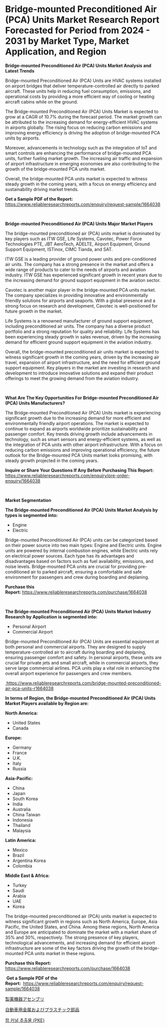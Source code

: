 <p><h1>Bridge-mounted Preconditioned Air (PCA) Units Market Research Report Forecasted for Period from 2024 -  2031 by Market Type, Market Application, and Region</h1></p><p><strong>Bridge-mounted Preconditioned Air (PCA) Units Market Analysis and Latest Trends</strong></p>
<p><p>Bridge-mounted Preconditioned Air (PCA) Units are HVAC systems installed on airport bridges that deliver temperature-controlled air directly to parked aircraft. These units help in reducing fuel consumption, emissions, and operational costs by providing a more efficient way of cooling or heating aircraft cabins while on the ground.</p><p>The Bridge-mounted Preconditioned Air (PCA) Units Market is expected to grow at a CAGR of 10.7% during the forecast period. The market growth can be attributed to the increasing demand for energy-efficient HVAC systems in airports globally. The rising focus on reducing carbon emissions and improving energy efficiency is driving the adoption of bridge-mounted PCA units by airports.</p><p>Moreover, advancements in technology such as the integration of IoT and smart controls are enhancing the performance of bridge-mounted PCA units, further fueling market growth. The increasing air traffic and expansion of airport infrastructure in emerging economies are also contributing to the growth of the bridge-mounted PCA units market.</p><p>Overall, the bridge-mounted PCA units market is expected to witness steady growth in the coming years, with a focus on energy efficiency and sustainability driving market trends.</p></p>
<p><strong>Get a Sample PDF of the Report:&nbsp;</strong> <a href="https://www.reliableresearchreports.com/enquiry/request-sample/1664038">https://www.reliableresearchreports.com/enquiry/request-sample/1664038</a></p>
<p>&nbsp;</p>
<p><strong>Bridge-mounted Preconditioned Air (PCA) Units Major Market Players</strong></p>
<p><p>The bridge-mounted preconditioned air (PCA) units market is dominated by key players such as ITW GSE, Life Systems, Cavotec, Power Force Technologies PTE, JBT AeroTech, ADELTE, Airport Equipment, Ground Support Equipment, ISTinox, CIMC Tianda, and SAT.</p><p>ITW GSE is a leading provider of ground power units and pre-conditioned air units. The company has a strong presence in the market and offers a wide range of products to cater to the needs of airports and aviation industry. ITW GSE has experienced significant growth in recent years due to the increasing demand for ground support equipment in the aviation sector.</p><p>Cavotec is another major player in the bridge-mounted PCA units market. The company specializes in providing innovative and environmentally friendly solutions for airports and seaports. With a global presence and a strong focus on research and development, Cavotec is well-positioned for future growth in the market.</p><p>Life Systems is a renowned manufacturer of ground support equipment, including preconditioned air units. The company has a diverse product portfolio and a strong reputation for quality and reliability. Life Systems has been experiencing steady growth in sales revenue, driven by the increasing demand for efficient ground support equipment in the aviation industry.</p><p>Overall, the bridge-mounted preconditioned air units market is expected to witness significant growth in the coming years, driven by the increasing air travel, expansion of airport infrastructure, and the need for efficient ground support equipment. Key players in the market are investing in research and development to introduce innovative solutions and expand their product offerings to meet the growing demand from the aviation industry.</p></p>
<p>&nbsp;</p>
<p><strong>What Are The Key Opportunities For Bridge-mounted Preconditioned Air (PCA) Units Manufacturers?</strong></p>
<p><p>The Bridge-mounted Preconditioned Air (PCA) Units market is experiencing significant growth due to the increasing demand for more efficient and environmentally friendly airport operations. The market is expected to continue to expand as airports worldwide prioritize sustainability and passenger comfort. Key trends driving growth include advancements in technology, such as smart sensors and energy-efficient systems, as well as the integration of PCA units with other airport infrastructure. With a focus on reducing carbon emissions and improving operational efficiency, the future outlook for the Bridge-mounted PCA Units market looks promising, with steady growth projected in the coming years.</p></p>
<p><strong>Inquire or Share Your Questions If Any Before Purchasing This Report:</strong> <a href="https://www.reliableresearchreports.com/enquiry/pre-order-enquiry/1664038">https://www.reliableresearchreports.com/enquiry/pre-order-enquiry/1664038</a></p>
<p>&nbsp;</p>
<p><strong>Market Segmentation</strong></p>
<p><strong>The Bridge-mounted Preconditioned Air (PCA) Units Market Analysis by types is segmented into:</strong></p>
<p><ul><li>Engine</li><li>Electric</li></ul></p>
<p><p>Bridge-mounted Preconditioned Air (PCA) units can be categorized based on their power source into two main types: Engine and Electric units. Engine units are powered by internal combustion engines, while Electric units rely on electrical power sources. Each type has its advantages and disadvantages based on factors such as fuel availability, emissions, and noise levels. Bridge-mounted PCA units are crucial for providing pre-conditioned air to parked aircraft, ensuring a comfortable and safe environment for passengers and crew during boarding and deplaning.</p></p>
<p><strong>Purchase this Report:&nbsp;</strong><a href="https://www.reliableresearchreports.com/purchase/1664038">https://www.reliableresearchreports.com/purchase/1664038</a></p>
<p>&nbsp;</p>
<p><strong>The Bridge-mounted Preconditioned Air (PCA) Units Market Industry Research by Application is segmented into:</strong></p>
<p><ul><li>Personal Airport</li><li>Commercial Airport</li></ul></p>
<p><p>Bridge-mounted Preconditioned Air (PCA) Units are essential equipment at both personal and commercial airports. They are designed to supply temperature-controlled air to aircraft during boarding and deplaning, ensuring passenger comfort and safety. In personal airports, these units are crucial for private jets and small aircraft, while in commercial airports, they serve large commercial airlines. PCA units play a vital role in enhancing the overall airport experience for passengers and crew members.</p></p>
<p><a href="https://www.reliableresearchreports.com/bridge-mounted-preconditioned-air-pca-units-r1664038">&nbsp;https://www.reliableresearchreports.com/bridge-mounted-preconditioned-air-pca-units-r1664038</a></p>
<p><strong>In terms of Region, the Bridge-mounted Preconditioned Air (PCA) Units Market Players available by Region are:</strong></p>
<p>
    <p> <strong> North America: </strong>
        <ul>
            <li>United States</li>
            <li>Canada</li>
        </ul>
        </p> 
    <p> <strong> Europe: </strong>
        <ul>
            <li>Germany</li>
            <li>France</li>
            <li>U.K.</li>
            <li>Italy</li>
            <li>Russia</li>
        </ul>
        </p> 
    <p> <strong> Asia-Pacific: </strong>
        <ul>
            <li>China</li>
            <li>Japan</li>
            <li>South Korea</li>
            <li>India</li>
            <li>Australia</li>
            <li>China Taiwan</li>
            <li>Indonesia</li>
            <li>Thailand</li>
            <li>Malaysia</li>
        </ul>
        </p> 
    <p> <strong> Latin America: </strong>
        <ul>
            <li>Mexico</li>
            <li>Brazil</li>
            <li>Argentina Korea</li>
            <li>Colombia</li>
        </ul>
        </p> 
    <p> <strong> Middle East & Africa: </strong>
        <ul>
            <li>Turkey</li>
            <li>Saudi</li>
            <li>Arabia</li>
            <li>UAE</li>
            <li>Korea</li>
        </ul>
    </p>
    </p>
<p><p>The bridge-mounted preconditioned air (PCA) units market is expected to witness significant growth in regions such as North America, Europe, Asia Pacific, the United States, and China. Among these regions, North America and Europe are anticipated to dominate the market with a market share of 35% and 30%, respectively. The strong presence of key players, technological advancements, and increasing demand for efficient airport infrastructure are some of the key factors driving the growth of the bridge-mounted PCA units market in these regions.</p></p>
<p><strong>Purchase this Report: </strong><a href="https://www.reliableresearchreports.com/purchase/1664038">https://www.reliableresearchreports.com/purchase/1664038</a></p>
<p>&nbsp;<strong>Get a Sample PDF of the Report:&nbsp;&nbsp;</strong><a href="https://www.reliableresearchreports.com/enquiry/request-sample/1664038">https://www.reliableresearchreports.com/enquiry/request-sample/1664038</a></p>
<p><strong></strong></p>
<p><p><a href="https://github.com/VellaJacobi2023/Market-Research-Report-List-1/blob/main/646304596546.md">製薬機器アセンブリ</a></p><p><a href="https://github.com/AylinBeier/Market-Research-Report-List-1/blob/main/409537796547.md">自動車用金属およびプラスチック部品</a></p><p><a href="https://github.com/risastia4/Market-Research-Report-List-1/blob/main/314801488194.md">팜 커널 추출물 (PKE)</a></p></p>